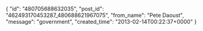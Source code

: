  {
   "id": "480705688632035",
   "post_id": "462493170453287_480688621967075",
   "from_name": "Pete Daoust",
   "message": "government",
   "created_time": "2013-02-14T00:22:37+0000"
 }
